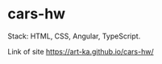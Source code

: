 # cars-hw

Stack: HTML, CSS, Angular, TypeScript. 

Link of site https://art-ka.github.io/cars-hw/ 
